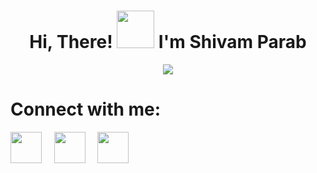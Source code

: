<h1 align="center">Hi, There! <img src="https://raw.githubusercontent.com/MartinHeinz/MartinHeinz/master/wave.gif" width="60px"> I'm Shivam Parab</h1>
<p align="center">
<img src="https://github-readme-stats.vercel.app/api?username=letus21500&show_icons=true&theme=dark&count_private=true&include_all_commits=true&custom_title=Shivam's Stats">
</p>



<h1>Connect with me:</h1>

[<img src="https://cdn3.iconfinder.com/data/icons/logos-brands-3/24/logo_brand_brands_logos_gmail-256.png" height="50">](mailto:letus007.sp@gmail.com)
&nbsp;&nbsp;&nbsp;
[<img src="https://cdn2.iconfinder.com/data/icons/social-media-2285/512/1_Linkedin_unofficial_colored_svg-128.png" height="50">](https://www.linkedin.com/in/shivam-parab-715b19199/)
&nbsp;&nbsp;&nbsp;
[<img src="https://cdn4.iconfinder.com/data/icons/logos-brands-5/24/medium-128.png" height="50">](https://medium.com/@Shivam_Parab)


<!--
**letus21500/letus21500** is a ✨ _special_ ✨ repository because its `README.md` (this file) appears on your GitHub profile.

Here are some ideas to get you started:

- 🔭 I’m currently working on ...
- 🌱 I’m currently learning ...
- 👯 I’m looking to collaborate on ...
- 🤔 I’m looking for help with ...
- 💬 Ask me about ...
- 📫 How to reach me: ...
- 😄 Pronouns: ...
- ⚡ Fun fact: ...
-->
